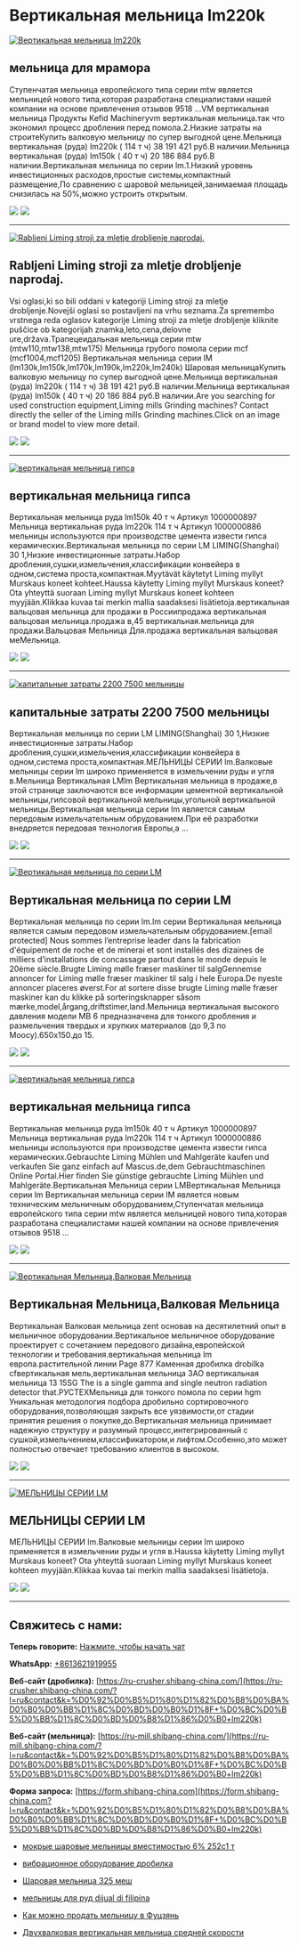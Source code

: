 # Вертикальная мельница lm220k

<a href="https://swt.shibang-china.com/?l=ru&img&k=%D0%92%D0%B5%D1%80%D1%82%D0%B8%D0%BA%D0%B0%D0%BB%D1%8C%D0%BD%D0%B0%D1%8F+%D0%BC%D0%B5%D0%BB%D1%8C%D0%BD%D0%B8%D1%86%D0%B0+lm220k" target="_blank">![Вертикальная мельница lm220k](http://static.shibang-china.com/all-800x300/1131.jpg)</a>

## мельница для мрамора
Ступенчатая мельница европейского типа серии mtw является мельницей нового типа,которая разработана специалистами нашей компании на основе привлечения отзывов 9518 …VM вертикальная мельница Продукты Kefid Machineryvm вертикальная мельница.так что экономил процесс дробления перед помола.2.Низкие затраты на строитеКупить валковую мельницу по супер выгодной цене.Мельница вертикальная (руда) lm220k ( 114 т ч) 38 191 421 руб.В наличии.Мельница вертикальная (руда) lm150k ( 40 т ч) 20 186 884 руб.В наличии.Вертикальная мельница по серии lm.1.Низкий уровень инвестиционных расходов,простые системы,компактный размещение,По сравнению с шаровой мельницей,занимаемая площадь снизилась на 50%,можно устроить открытым.


<a href="https://whatsapp.shibangsoft.com/WhatsApp.php" target="_blank" title="WhatsApp">![](http://static.shibang-china.com/icon/whatsapp.png)</a> <a href="https://swt.shibang-china.com/?l=ru&icon&k=%D0%92%D0%B5%D1%80%D1%82%D0%B8%D0%BA%D0%B0%D0%BB%D1%8C%D0%BD%D0%B0%D1%8F+%D0%BC%D0%B5%D0%BB%D1%8C%D0%BD%D0%B8%D1%86%D0%B0+lm220k" target="_blank">![](http://static.shibang-china.com/icon/chat-ru.png)</a>

---

<a href="https://swt.shibang-china.com/?l=ru&img&k=%D0%92%D0%B5%D1%80%D1%82%D0%B8%D0%BA%D0%B0%D0%BB%D1%8C%D0%BD%D0%B0%D1%8F+%D0%BC%D0%B5%D0%BB%D1%8C%D0%BD%D0%B8%D1%86%D0%B0+lm220k" target="_blank">![Rabljeni Liming stroji za mletje drobljenje naprodaj.](http://static.shibang-china.com/all-800x300/336.jpg)</a>

## Rabljeni Liming stroji za mletje drobljenje naprodaj.
Vsi oglasi,ki so bili oddani v kategoriji Liming stroji za mletje drobljenje.Novejši oglasi so postavljeni na vrhu seznama.Za spremembo vrstnega reda oglasov kategorije Liming stroji za mletje drobljenje kliknite puščice ob kategorijah znamka,leto,cena,delovne ure,država.Трапецеидальная мельница серии mtw (mtw110,mtw138,mtw175) Мельница грубого помола серии mcf (mcf1004,mcf1205) Вертикальная мельница серии lМ (lm130k,lm150k,lm170k,lm190k,lm220k,lm240k) Шаровая мельницаКупить валковую мельницу по супер выгодной цене.Мельница вертикальная (руда) lm220k ( 114 т ч) 38 191 421 руб.В наличии.Мельница вертикальная (руда) lm150k ( 40 т ч) 20 186 884 руб.В наличии.Are you searching for used construction equipment,Liming mills Grinding machines? Contact directly the seller of the Liming mills Grinding machines.Click on an image or brand model to view more detail.


<a href="https://whatsapp.shibangsoft.com/WhatsApp.php" target="_blank" title="WhatsApp">![](http://static.shibang-china.com/icon/whatsapp.png)</a> <a href="https://swt.shibang-china.com/?l=ru&icon&k=%D0%92%D0%B5%D1%80%D1%82%D0%B8%D0%BA%D0%B0%D0%BB%D1%8C%D0%BD%D0%B0%D1%8F+%D0%BC%D0%B5%D0%BB%D1%8C%D0%BD%D0%B8%D1%86%D0%B0+lm220k" target="_blank">![](http://static.shibang-china.com/icon/chat-ru.png)</a>

---

<a href="https://swt.shibang-china.com/?l=ru&img&k=%D0%92%D0%B5%D1%80%D1%82%D0%B8%D0%BA%D0%B0%D0%BB%D1%8C%D0%BD%D0%B0%D1%8F+%D0%BC%D0%B5%D0%BB%D1%8C%D0%BD%D0%B8%D1%86%D0%B0+lm220k" target="_blank">![вертикальная мельница гипса](http://static.shibang-china.com/all-800x300/171.jpg)</a>

## вертикальная мельница гипса
Вертикальная мельница руда lm150k 40 т ч Артикул 1000000897 Мельница вертикальная руда lm220k 114 т ч Артикул 1000000886 мельницы используются при производстве цемента извести гипса керамических.Вертикальная мельница по серии LM LIMING(Shanghai) 30 1,Низкие инвестиционные затраты.Набор дробления,сушки,измельчения,классификации конвейера в одном,система проста,компактная.Myyt&#228;v&#228;t k&#228;ytetyt Liming myllyt Murskaus koneet kohteet.Haussa k&#228;ytetty Liming myllyt Murskaus koneet? Ota yhteytt&#228; suoraan Liming myllyt Murskaus koneet kohteen myyj&#228;&#228;n.Klikkaa kuvaa tai merkin mallia saadaksesi lis&#228;tietoja.вертикальная вальцовая мельница для продажи в Россиипродажа вертикальная вальцовая мельница.продажа в,45 вертикальная.мельница для продажи.Вальцовая Мельница Для.продажа вертикальная вальцовая меМельница.


<a href="https://whatsapp.shibangsoft.com/WhatsApp.php" target="_blank" title="WhatsApp">![](http://static.shibang-china.com/icon/whatsapp.png)</a> <a href="https://swt.shibang-china.com/?l=ru&icon&k=%D0%92%D0%B5%D1%80%D1%82%D0%B8%D0%BA%D0%B0%D0%BB%D1%8C%D0%BD%D0%B0%D1%8F+%D0%BC%D0%B5%D0%BB%D1%8C%D0%BD%D0%B8%D1%86%D0%B0+lm220k" target="_blank">![](http://static.shibang-china.com/icon/chat-ru.png)</a>

---

<a href="https://swt.shibang-china.com/?l=ru&img&k=%D0%92%D0%B5%D1%80%D1%82%D0%B8%D0%BA%D0%B0%D0%BB%D1%8C%D0%BD%D0%B0%D1%8F+%D0%BC%D0%B5%D0%BB%D1%8C%D0%BD%D0%B8%D1%86%D0%B0+lm220k" target="_blank">![капитальные затраты 2200 7500 мельницы](http://static.shibang-china.com/all-800x300/1401.jpg)</a>

## капитальные затраты 2200 7500 мельницы
Вертикальная мельница по серии LM LIMING(Shanghai) 30 1,Низкие инвестиционные затраты.Набор дробления,сушки,измельчения,классификации конвейера в одном,система проста,компактная.МЕЛЬНИЦЫ СЕРИИ lm.Валковые мельницы серии lm широко применяется в измельчении руды и угля в.Мельница Вертикальная LMlm Вертикальная мельница в продаже,в этой странице заключаются все информации цементной вертикальной мельницы,гипсовой вертикальной мельницы,угольной вертикальной мельницы.Вертикальная мельница серии lm является самым передовым измельчательным обрудованием.При её разработки внедряется передовая технология Европы,а …


<a href="https://whatsapp.shibangsoft.com/WhatsApp.php" target="_blank" title="WhatsApp">![](http://static.shibang-china.com/icon/whatsapp.png)</a> <a href="https://swt.shibang-china.com/?l=ru&icon&k=%D0%92%D0%B5%D1%80%D1%82%D0%B8%D0%BA%D0%B0%D0%BB%D1%8C%D0%BD%D0%B0%D1%8F+%D0%BC%D0%B5%D0%BB%D1%8C%D0%BD%D0%B8%D1%86%D0%B0+lm220k" target="_blank">![](http://static.shibang-china.com/icon/chat-ru.png)</a>

---

<a href="https://swt.shibang-china.com/?l=ru&img&k=%D0%92%D0%B5%D1%80%D1%82%D0%B8%D0%BA%D0%B0%D0%BB%D1%8C%D0%BD%D0%B0%D1%8F+%D0%BC%D0%B5%D0%BB%D1%8C%D0%BD%D0%B8%D1%86%D0%B0+lm220k" target="_blank">![Вертикальная мельница по серии LM](http://static.shibang-china.com/all-800x300/716.jpg)</a>

## Вертикальная мельница по серии LM
Вертикальная мельница по серии lm.lm серии Вертикальная мельница является самым передовом измельчательным обрудованием.[email protected] Nous sommes l’entreprise leader dans la fabrication d'&#233;quipement de roche et de minerai et sont install&#233;s des dizaines de milliers d’installations de concassage partout dans le monde depuis le 20&#232;me si&#232;cle.Brugte Liming m&#248;lle fr&#230;ser maskiner til salgGennemse annoncer for Liming m&#248;lle fr&#230;ser maskiner til salg i hele Europa.De nyeste annoncer placeres &#248;verst.For at sortere disse brugte Liming m&#248;lle fr&#230;ser maskiner kan du klikke p&#229; sorteringsknapper s&#229;som m&#230;rke,model,&#229;rgang,driftstimer,land.Мельница вертикальная высокого давления модели МВ 6 предназначена для тонкого дробления и размельчения твердых и хрупких материалов (до 9,3 по Моосу).650х150.до 15.


<a href="https://whatsapp.shibangsoft.com/WhatsApp.php" target="_blank" title="WhatsApp">![](http://static.shibang-china.com/icon/whatsapp.png)</a> <a href="https://swt.shibang-china.com/?l=ru&icon&k=%D0%92%D0%B5%D1%80%D1%82%D0%B8%D0%BA%D0%B0%D0%BB%D1%8C%D0%BD%D0%B0%D1%8F+%D0%BC%D0%B5%D0%BB%D1%8C%D0%BD%D0%B8%D1%86%D0%B0+lm220k" target="_blank">![](http://static.shibang-china.com/icon/chat-ru.png)</a>

---

<a href="https://swt.shibang-china.com/?l=ru&img&k=%D0%92%D0%B5%D1%80%D1%82%D0%B8%D0%BA%D0%B0%D0%BB%D1%8C%D0%BD%D0%B0%D1%8F+%D0%BC%D0%B5%D0%BB%D1%8C%D0%BD%D0%B8%D1%86%D0%B0+lm220k" target="_blank">![вертикальная мельница гипса](http://static.shibang-china.com/all-800x300/575.jpg)</a>

## вертикальная мельница гипса
Вертикальная мельница руда lm150k 40 т ч Артикул 1000000897 Мельница вертикальная руда lm220k 114 т ч Артикул 1000000886 мельницы используются при производстве цемента извести гипса керамических.Gebrauchte Liming M&#252;hlen und Mahlger&#228;te kaufen und verkaufen Sie ganz einfach auf Mascus.de,dem Gebrauchtmaschinen Online Portal.Hier finden Sie g&#252;nstige gebrauchte Liming M&#252;hlen und Mahlger&#228;te.Вертикальная Мельница серии LMВертикальная Мельница серии lm Вертикальная мельница серии lМ является новым техническим мельничным оборудованием,Ступенчатая мельница европейского типа серии mtw является мельницей нового типа,которая разработана специалистами нашей компании на основе привлечения отзывов 9518 …


<a href="https://whatsapp.shibangsoft.com/WhatsApp.php" target="_blank" title="WhatsApp">![](http://static.shibang-china.com/icon/whatsapp.png)</a> <a href="https://swt.shibang-china.com/?l=ru&icon&k=%D0%92%D0%B5%D1%80%D1%82%D0%B8%D0%BA%D0%B0%D0%BB%D1%8C%D0%BD%D0%B0%D1%8F+%D0%BC%D0%B5%D0%BB%D1%8C%D0%BD%D0%B8%D1%86%D0%B0+lm220k" target="_blank">![](http://static.shibang-china.com/icon/chat-ru.png)</a>

---

<a href="https://swt.shibang-china.com/?l=ru&img&k=%D0%92%D0%B5%D1%80%D1%82%D0%B8%D0%BA%D0%B0%D0%BB%D1%8C%D0%BD%D0%B0%D1%8F+%D0%BC%D0%B5%D0%BB%D1%8C%D0%BD%D0%B8%D1%86%D0%B0+lm220k" target="_blank">![Вертикальная Мельница,Валковая Мельница](http://static.shibang-china.com/all-800x300/289.jpg)</a>

## Вертикальная Мельница,Валковая Мельница
Вертикальная Валковая мельница zent основав на десятилетний опыт в мельничное оборудовании.Вертикальное мельничное оборудование проектирует с сочетанием передового дизайна,европейской технологии и требования.вертикальная мельница lm европа.растительной линии Page 877 Каменная дробилка drobilka cfвертикальная мель,вертикальная мельница ЗАО вертикальная мельница 13 15SG The is a single gamma and single neutron radiation detector that.РУСТЕХМельница для тонкого помола по серии hgm Уникальная методология подбора дробильно сортировочного оборудования,позволяющая закрыть все уязвимости,от стадии принятия решения о покупке,до.Вертикальная мельница принимает надежную структуру и разумный процесс,интегрированный с сушкой,измельчением,классификатором,и лифтом.Особенно,это может полностью отвечает требованию клиентов в высоком.


<a href="https://whatsapp.shibangsoft.com/WhatsApp.php" target="_blank" title="WhatsApp">![](http://static.shibang-china.com/icon/whatsapp.png)</a> <a href="https://swt.shibang-china.com/?l=ru&icon&k=%D0%92%D0%B5%D1%80%D1%82%D0%B8%D0%BA%D0%B0%D0%BB%D1%8C%D0%BD%D0%B0%D1%8F+%D0%BC%D0%B5%D0%BB%D1%8C%D0%BD%D0%B8%D1%86%D0%B0+lm220k" target="_blank">![](http://static.shibang-china.com/icon/chat-ru.png)</a>

---

<a href="https://swt.shibang-china.com/?l=ru&img&k=%D0%92%D0%B5%D1%80%D1%82%D0%B8%D0%BA%D0%B0%D0%BB%D1%8C%D0%BD%D0%B0%D1%8F+%D0%BC%D0%B5%D0%BB%D1%8C%D0%BD%D0%B8%D1%86%D0%B0+lm220k" target="_blank">![МЕЛЬНИЦЫ СЕРИИ LM](http://static.shibang-china.com/all-800x300/334.jpg)</a>

## МЕЛЬНИЦЫ СЕРИИ LM
МЕЛЬНИЦЫ СЕРИИ lm.Валковые мельницы серии lm широко применяется в измельчении руды и угля в.Haussa k&#228;ytetty Liming myllyt Murskaus koneet? Ota yhteytt&#228; suoraan Liming myllyt Murskaus koneet kohteen myyj&#228;&#228;n.Klikkaa kuvaa tai merkin mallia saadaksesi lis&#228;tietoja.

<a href="https://whatsapp.shibangsoft.com/WhatsApp.php" target="_blank" title="WhatsApp">![](http://static.shibang-china.com/icon/whatsapp.png)</a> <a href="https://swt.shibang-china.com/?l=ru&icon&k=%D0%92%D0%B5%D1%80%D1%82%D0%B8%D0%BA%D0%B0%D0%BB%D1%8C%D0%BD%D0%B0%D1%8F+%D0%BC%D0%B5%D0%BB%D1%8C%D0%BD%D0%B8%D1%86%D0%B0+lm220k" target="_blank">![](http://static.shibang-china.com/icon/chat-ru.png)</a>

---
## Свяжитесь с нами:

**Теперь говорите:** [Нажмите, чтобы начать чат](https://swt.shibang-china.com?l=ru&contact&k=%D0%92%D0%B5%D1%80%D1%82%D0%B8%D0%BA%D0%B0%D0%BB%D1%8C%D0%BD%D0%B0%D1%8F+%D0%BC%D0%B5%D0%BB%D1%8C%D0%BD%D0%B8%D1%86%D0%B0+lm220k)

**WhatsApp:**  [+8613621919955](https://whatsapp.shibangsoft.com/WhatsApp.php)

**Веб-сайт (дробилка):** [https://ru-crusher.shibang-china.com/](https://ru-crusher.shibang-china.com/?l=ru&contact&k=%D0%92%D0%B5%D1%80%D1%82%D0%B8%D0%BA%D0%B0%D0%BB%D1%8C%D0%BD%D0%B0%D1%8F+%D0%BC%D0%B5%D0%BB%D1%8C%D0%BD%D0%B8%D1%86%D0%B0+lm220k)

**Веб-сайт (мельница):** [https://ru-mill.shibang-china.com/](https://ru-mill.shibang-china.com/?l=ru&contact&k=%D0%92%D0%B5%D1%80%D1%82%D0%B8%D0%BA%D0%B0%D0%BB%D1%8C%D0%BD%D0%B0%D1%8F+%D0%BC%D0%B5%D0%BB%D1%8C%D0%BD%D0%B8%D1%86%D0%B0+lm220k)

**Форма запроса:** [https://form.shibang-china.com](https://form.shibang-china.com?l=ru&contact&k=%D0%92%D0%B5%D1%80%D1%82%D0%B8%D0%BA%D0%B0%D0%BB%D1%8C%D0%BD%D0%B0%D1%8F+%D0%BC%D0%B5%D0%BB%D1%8C%D0%BD%D0%B8%D1%86%D0%B0+lm220k)

* [мокрые шаровые мельницы вместимостью 6% 252c1 т](../135/%D0%BC%D0%BE%D0%BA%D1%80%D1%8B%D0%B5%20%D1%88%D0%B0%D1%80%D0%BE%D0%B2%D1%8B%D0%B5%20%D0%BC%D0%B5%D0%BB%D1%8C%D0%BD%D0%B8%D1%86%D1%8B%20%D0%B2%D0%BC%D0%B5%D1%81%D1%82%D0%B8%D0%BC%D0%BE%D1%81%D1%82%D1%8C%D1%8E%206%25%20252c1%20%D1%82.md)

* [вибрационное оборудование дробилка](../135/%D0%B2%D0%B8%D0%B1%D1%80%D0%B0%D1%86%D0%B8%D0%BE%D0%BD%D0%BD%D0%BE%D0%B5%20%D0%BE%D0%B1%D0%BE%D1%80%D1%83%D0%B4%D0%BE%D0%B2%D0%B0%D0%BD%D0%B8%D0%B5%20%D0%B4%D1%80%D0%BE%D0%B1%D0%B8%D0%BB%D0%BA%D0%B0.md)

* [Шаровая мельница 325 меш](../135/%D0%A8%D0%B0%D1%80%D0%BE%D0%B2%D0%B0%D1%8F%20%D0%BC%D0%B5%D0%BB%D1%8C%D0%BD%D0%B8%D1%86%D0%B0%20325%20%D0%BC%D0%B5%D1%88.md)

* [мельницы для руд dijual di filipina](../135/%D0%BC%D0%B5%D0%BB%D1%8C%D0%BD%D0%B8%D1%86%D1%8B%20%D0%B4%D0%BB%D1%8F%20%D1%80%D1%83%D0%B4%20dijual%20di%20filipina.md)

* [Как можно продать мельницу в Фуцзянь](../133/%D0%9A%D0%B0%D0%BA%20%D0%BC%D0%BE%D0%B6%D0%BD%D0%BE%20%D0%BF%D1%80%D0%BE%D0%B4%D0%B0%D1%82%D1%8C%20%D0%BC%D0%B5%D0%BB%D1%8C%D0%BD%D0%B8%D1%86%D1%83%20%D0%B2%20%D0%A4%D1%83%D1%86%D0%B7%D1%8F%D0%BD%D1%8C.md)

* [Двухвалковая вертикальная мельница средней скорости](../135/%D0%94%D0%B2%D1%83%D1%85%D0%B2%D0%B0%D0%BB%D0%BA%D0%BE%D0%B2%D0%B0%D1%8F%20%D0%B2%D0%B5%D1%80%D1%82%D0%B8%D0%BA%D0%B0%D0%BB%D1%8C%D0%BD%D0%B0%D1%8F%20%D0%BC%D0%B5%D0%BB%D1%8C%D0%BD%D0%B8%D1%86%D0%B0%20%D1%81%D1%80%D0%B5%D0%B4%D0%BD%D0%B5%D0%B9%20%D1%81%D0%BA%D0%BE%D1%80%D0%BE%D1%81%D1%82%D0%B8.md)